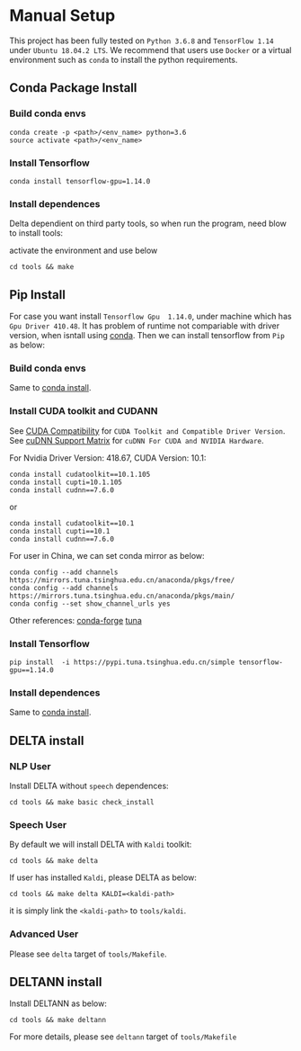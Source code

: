 # Manual Setup

This project has been fully tested on `Python 3.6.8` and  `TensorFlow 1.14` under `Ubuntu 18.04.2 LTS`.
We recommend that users use `Docker` or a virtual environment such as `conda` to install the python requirements.

## Conda Package Install 

### Build conda envs

```shell
conda create -p <path>/<env_name> python=3.6
source activate <path>/<env_name>
```

### Install Tensorflow

```shell
conda install tensorflow-gpu=1.14.0
```

### Install dependences

Delta dependient on third party tools, so when run the program, need blow to install tools:

activate the environment and use below

```shell
cd tools && make
```

##  Pip Install

For case you want install `Tensorflow Gpu  1.14.0`, under machine which has `Gpu Driver 410.48`.
It has problem of runtime not compariable with driver version, when isntall using [conda](#conda-package-install).
Then we can install tensorflow from `Pip` as below:

### Build conda envs

Same to [conda install](#conda-package-install).

### Install CUDA toolkit and CUDANN

See [CUDA Compatibility](https://docs.nvidia.com/deploy/cuda-compatibility/) for `CUDA Toolkit and Compatible Driver Version`.
See [cuDNN Support Matrix](https://docs.nvidia.com/deeplearning/sdk/cudnn-support-matrix/index.html) for `cuDNN For CUDA and NVIDIA Hardware`.

For Nvidia Driver Version: 418.67, CUDA Version: 10.1:
```shell
conda install cudatoolkit==10.1.105
conda install cupti=10.1.105
conda install cudnn==7.6.0
```
or 
```shell
conda install cudatoolkit==10.1
conda install cupti==10.1
conda install cudnn==7.6.0
```

For user in China, we can set conda mirror as below:

```shell
conda config --add channels https://mirrors.tuna.tsinghua.edu.cn/anaconda/pkgs/free/
conda config --add channels https://mirrors.tuna.tsinghua.edu.cn/anaconda/pkgs/main/
conda config --set show_channel_urls yes
```

Other references:
[conda-forge](https://github.com/conda-forge/conda-forge.github.io/issues/687)
[tuna](https://github.com/tuna/issues/issues/507)


### Install Tensorflow

```shell
pip install  -i https://pypi.tuna.tsinghua.edu.cn/simple tensorflow-gpu==1.14.0
```

### Install dependences

Same to [conda install](#conda-package-install).



## DELTA install

### NLP User

Install DELTA without `speech` dependences:

```shell
cd tools && make basic check_install

```


### Speech User

By default we will install DELTA with `Kaldi` toolkit:

```shell
cd tools && make delta
```

If user has installed `Kaldi`, please DELTA as below:

```shell
cd tools && make delta KALDI=<kaldi-path>
```

it is simply link the `<kaldi-path>` to `tools/kaldi`.

### Advanced User

Please see `delta` target of `tools/Makefile`.


## DELTANN install

Install DELTANN as below:

```
cd tools && make deltann
```

For more details, please see `deltann` target of `tools/Makefile`

